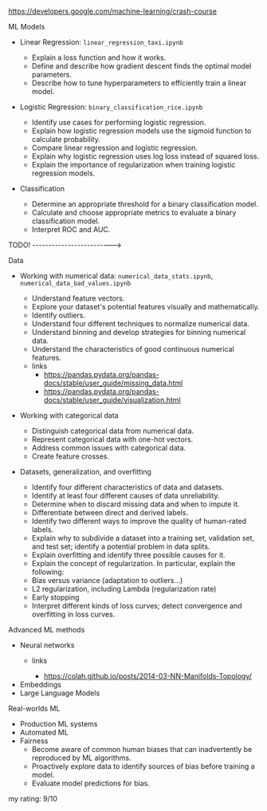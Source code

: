 #

<https://developers.google.com/machine-learning/crash-course>

ML Models

* Linear Regression: `linear_regression_taxi.ipynb`

  * Explain a loss function and how it works.
  * Define and describe how gradient descent finds the optimal model parameters.
  * Describe how to tune hyperparameters to efficiently train a linear model.

* Logistic Regression: `binary_classification_rice.ipynb`

  * Identify use cases for performing logistic regression.
  * Explain how logistic regression models use the sigmoid function to calculate probability.
  * Compare linear regression and logistic regression.
  * Explain why logistic regression uses log loss instead of squared loss.
  * Explain the importance of regularization when training logistic regression models.

* Classification

  * Determine an appropriate threshold for a binary classification model.
  * Calculate and choose appropriate metrics to evaluate a binary classification model.
  * Interpret ROC and AUC.

TODO! ------------------------->

Data

* Working with numerical data: `numerical_data_stats.ipynb`, `numerical_data_bad_values.ipynb`

  * Understand feature vectors.
  * Explore your dataset's potential features visually and mathematically.
  * Identify outliers.
  * Understand four different techniques to normalize numerical data.
  * Understand binning and develop strategies for binning numerical data.
  * Understand the characteristics of good continuous numerical features.
  * links
    * <https://pandas.pydata.org/pandas-docs/stable/user_guide/missing_data.html>
    * <https://pandas.pydata.org/pandas-docs/stable/user_guide/visualization.html>

* Working with categorical data

  * Distinguish categorical data from numerical data.
  * Represent categorical data with one-hot vectors.
  * Address common issues with categorical data.
  * Create feature crosses.

* Datasets, generalization, and overfitting

  * Identify four different characteristics of data and datasets.
  * Identify at least four different causes of data unreliability.
  * Determine when to discard missing data and when to impute it.
  * Differentiate between direct and derived labels.
  * Identify two different ways to improve the quality of human-rated labels.
  * Explain why to subdivide a dataset into a training set, validation set, and test set; identify a potential problem in data splits.
  * Explain overfitting and identify three possible causes for it.
  * Explain the concept of regularization. In particular, explain the following:
  * Bias versus variance (adaptation to outliers…)
  * L2 regularization, including Lambda (regularization rate)
  * Early stopping
  * Interpret different kinds of loss curves; detect convergence and overfitting in loss curves.

Advanced ML methods

* Neural networks
  * links

    * <https://colah.github.io/posts/2014-03-NN-Manifolds-Topology/>
* Embeddings
* Large Language Models

Real-worlds ML

* Production ML systems
* Automated ML
* Fairness
  * Become aware of common human biases that can inadvertently be reproduced by ML algorithms.
  * Proactively explore data to identify sources of bias before training a model.
  * Evaluate model predictions for bias.

my rating: 9/10
